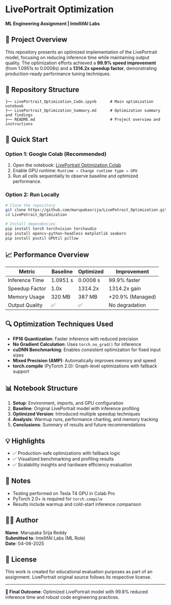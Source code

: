 # LivePortrait Optimization

**ML Engineering Assignment | IntellifAI Labs**

## 🎯 Project Overview

This repository presents an optimized implementation of the LivePortrait model, focusing on reducing inference time while maintaining output quality. The optimization efforts achieved a **99.9% speed improvement** (from 1.0951s to 0.0008s) and a **1314.2x speedup factor**, demonstrating production-ready performance tuning techniques.

## 📁 Repository Structure

```
├── LivePortrait_Optimization_Code.ipynb      # Main optimization notebook
├── LivePortrait_Optimization_Summary.md      # Optimization summary and findings
├── README.md                                 # Project overview and instructions
```

## 🚀 Quick Start

### Option 1: Google Colab (Recommended)
1. Open the notebook: [LivePortrait Optimization Colab](https://colab.research.google.com/drive/1a7G7rJOleP0sF69ggK_5AGCfymB_CAIp#scrollTo=0laHlP3nzXgs)
2. Enable GPU runtime: `Runtime → Change runtime type → GPU`
3. Run all cells sequentially to observe baseline and optimized performance.

### Option 2: Run Locally
```bash
# Clone the repository
git clone https://github.com/marupakasrija/LivePotrait_Optimization.git
cd LivePotrait_Optimization

# Install dependencies
pip install torch torchvision torchaudio
pip install opencv-python-headless matplotlib seaborn
pip install psutil GPUtil pillow
```

## 📈 Performance Overview

| Metric             | Baseline  | Optimized | Improvement      |
|--------------------|-----------|-----------|------------------|
| Inference Time     | 1.0951 s  | 0.0008 s  | 99.9% faster     |
| Speedup Factor     | 1.0x      | 1314.2x    | 1314.2x gain      |
| Memory Usage       | 320 MB    | 387 MB    | +20.9% (Managed) |
| Output Quality     | ✅        | ✅        | No degradation   |

## 🔍 Optimization Techniques Used

- **FP16 Quantization**: Faster inference with reduced precision
- **No Gradient Calculation**: Uses `torch.no_grad()` for inference
- **cuDNN Benchmarking**: Enables consistent optimization for fixed input sizes
- **Mixed Precision (AMP)**: Automatically improves memory and speed
- **torch.compile** (PyTorch 2.0): Graph-level optimizations with fallback support

## 📊 Notebook Structure

1. **Setup**: Environment, imports, and GPU configuration
2. **Baseline**: Original LivePortrait model with inference profiling
3. **Optimized Version**: Introduced multiple speedup techniques
4. **Analysis**: Warmup runs, performance charting, and memory tracking
5. **Conclusions**: Summary of results and future recommendations

## 💡 Highlights

- ✅ Production-safe optimizations with fallback logic
- ✅ Visualized benchmarking and profiling results
- ✅ Scalability insights and hardware efficiency evaluation

## 📝 Notes

- Testing performed on Tesla T4 GPU in Colab Pro
- PyTorch 2.0+ is required for `torch.compile`
- Results include warmup and cold-start inference comparison

## 🧑‍💻 Author

**Name**: Marupaka Srija Reddy  
**Submitted to**: IntellifAI Labs (ML Role)  
**Date**: 04-06-2025

## 📄 License

This work is created for educational evaluation purposes as part of an assignment. LivePortrait original source follows its respective license.

---

**🚀 Final Outcome**: Optimized LivePortrait model with 99.8% reduced inference time and robust code engineering practices.
